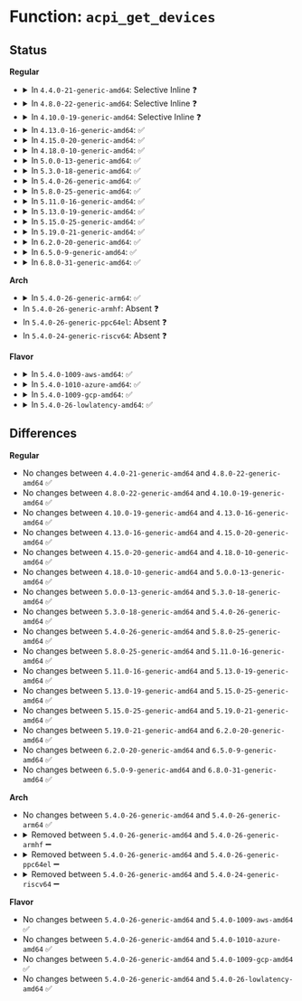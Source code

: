 # Function: <code>acpi_get_devices</code>

## Status
<b>Regular</b>
<ul>
<li>
<details>
<summary>In <code>4.4.0-21-generic-amd64</code>: Selective Inline ❓</summary>

```c
acpi_status acpi_get_devices(const char * HID, acpi_walk_callback user_function, void * context, void * * return_value)
```

```json
{
  "name": "acpi_get_devices",
  "collision_type": "Unique Global",
  "inline_type": "Selective",
  "funcs": [
    {
      "addr": 18446744071583693267,
      "name": "acpi_get_devices",
      "external": true,
      "loc": "drivers/acpi/acpica/nsxfeval.c:784",
      "file": "drivers/acpi/acpica/nsxfeval.c",
      "inline": "not declared, inlined",
      "caller_inline": [],
      "caller_func": [
        "drivers/acpi/acpi_processor.c:acpi_early_processor_osc",
        "drivers/acpi/processor_pdc.c:acpi_early_processor_set_pdc",
        "drivers/acpi/ec.c:acpi_ec_ecdt_probe",
        "drivers/xen/xen-acpi-processor.c:xen_upload_processor_pm_data",
        "arch/x86/pci/mmconfig-shared.c:is_acpi_reserved",
        "arch/x86/pci/mmconfig-shared.c:is_acpi_reserved"
      ]
    }
  ],
  "symbols": [
    {
      "addr": 18446744071583693267,
      "name": "acpi_get_devices",
      "section": ".text",
      "bind": "STB_GLOBAL",
      "size": 148
    }
  ]
}
```
</details>
</li>
<li>
<details>
<summary>In <code>4.8.0-22-generic-amd64</code>: Selective Inline ❓</summary>

```c
acpi_status acpi_get_devices(const char * HID, acpi_walk_callback user_function, void * context, void * * return_value)
```

```json
{
  "name": "acpi_get_devices",
  "collision_type": "Unique Global",
  "inline_type": "Selective",
  "funcs": [
    {
      "addr": 18446744071584017642,
      "name": "acpi_get_devices",
      "external": true,
      "loc": "drivers/acpi/acpica/nsxfeval.c:783",
      "file": "drivers/acpi/acpica/nsxfeval.c",
      "inline": "not declared, inlined",
      "caller_inline": [],
      "caller_func": [
        "drivers/acpi/acpi_processor.c:acpi_early_processor_osc",
        "drivers/acpi/processor_pdc.c:acpi_early_processor_set_pdc",
        "drivers/acpi/ec.c:acpi_ec_dsdt_probe",
        "drivers/xen/xen-acpi-processor.c:xen_upload_processor_pm_data",
        "arch/x86/pci/mmconfig-shared.c:is_acpi_reserved",
        "arch/x86/pci/mmconfig-shared.c:is_acpi_reserved"
      ]
    }
  ],
  "symbols": [
    {
      "addr": 18446744071584017642,
      "name": "acpi_get_devices",
      "section": ".text",
      "bind": "STB_GLOBAL",
      "size": 156
    }
  ]
}
```
</details>
</li>
<li>
<details>
<summary>In <code>4.10.0-19-generic-amd64</code>: Selective Inline ❓</summary>

```c
acpi_status acpi_get_devices(const char * HID, acpi_walk_callback user_function, void * context, void * * return_value)
```

```json
{
  "name": "acpi_get_devices",
  "collision_type": "Unique Global",
  "inline_type": "Selective",
  "funcs": [
    {
      "addr": 18446744071584159610,
      "name": "acpi_get_devices",
      "external": true,
      "loc": "drivers/acpi/acpica/nsxfeval.c:783",
      "file": "drivers/acpi/acpica/nsxfeval.c",
      "inline": "not declared, inlined",
      "caller_inline": [],
      "caller_func": [
        "drivers/acpi/resource.c:acpi_resource_consumer",
        "drivers/acpi/acpi_processor.c:acpi_early_processor_osc",
        "drivers/acpi/processor_pdc.c:acpi_early_processor_set_pdc",
        "drivers/acpi/ec.c:acpi_ec_dsdt_probe",
        "drivers/xen/xen-acpi-processor.c:xen_upload_processor_pm_data",
        "arch/x86/pci/mmconfig-shared.c:is_acpi_reserved",
        "arch/x86/pci/mmconfig-shared.c:is_acpi_reserved"
      ]
    }
  ],
  "symbols": [
    {
      "addr": 18446744071584159610,
      "name": "acpi_get_devices",
      "section": ".text",
      "bind": "STB_GLOBAL",
      "size": 156
    }
  ]
}
```
</details>
</li>
<li>
<details>
<summary>In <code>4.13.0-16-generic-amd64</code>: ✅</summary>

```c
acpi_status acpi_get_devices(const char * HID, acpi_walk_callback user_function, void * context, void * * return_value)
```

```json
{
  "name": "acpi_get_devices",
  "collision_type": "Unique Global",
  "inline_type": "No",
  "funcs": [
    {
      "addr": 18446744071584226083,
      "name": "acpi_get_devices",
      "external": true,
      "loc": "drivers/acpi/acpica/nsxfeval.c:806",
      "file": "drivers/acpi/acpica/nsxfeval.c",
      "inline": "seen, unknown",
      "caller_inline": [],
      "caller_func": [
        "drivers/acpi/resource.c:acpi_resource_consumer",
        "drivers/acpi/acpi_processor.c:acpi_processor_check_duplicates",
        "drivers/acpi/acpi_processor.c:acpi_early_processor_osc",
        "drivers/acpi/processor_pdc.c:acpi_early_processor_set_pdc",
        "drivers/acpi/ec.c:acpi_ec_dsdt_probe",
        "drivers/xen/xen-acpi-processor.c:xen_upload_processor_pm_data",
        "arch/x86/pci/mmconfig-shared.c:is_acpi_reserved",
        "arch/x86/pci/mmconfig-shared.c:is_acpi_reserved"
      ]
    }
  ],
  "symbols": [
    {
      "addr": 18446744071584226083,
      "name": "acpi_get_devices",
      "section": ".text",
      "bind": "STB_GLOBAL",
      "size": 156
    }
  ]
}
```
</details>
</li>
<li>
<details>
<summary>In <code>4.15.0-20-generic-amd64</code>: ✅</summary>

```c
acpi_status acpi_get_devices(const char * HID, acpi_walk_callback user_function, void * context, void * * return_value)
```

```json
{
  "name": "acpi_get_devices",
  "collision_type": "Unique Global",
  "inline_type": "No",
  "funcs": [
    {
      "addr": 18446744071584571264,
      "name": "acpi_get_devices",
      "external": true,
      "loc": "drivers/acpi/acpica/nsxfeval.c:806",
      "file": "drivers/acpi/acpica/nsxfeval.c",
      "inline": "seen, unknown",
      "caller_inline": [],
      "caller_func": [
        "drivers/acpi/resource.c:acpi_resource_consumer",
        "drivers/acpi/acpi_processor.c:acpi_processor_init",
        "drivers/acpi/acpi_processor.c:acpi_early_processor_osc",
        "drivers/acpi/processor_pdc.c:acpi_early_processor_set_pdc",
        "drivers/acpi/ec.c:acpi_ec_dsdt_probe",
        "drivers/xen/xen-acpi-processor.c:xen_upload_processor_pm_data",
        "arch/x86/pci/mmconfig-shared.c:is_acpi_reserved",
        "arch/x86/pci/mmconfig-shared.c:is_acpi_reserved"
      ]
    }
  ],
  "symbols": [
    {
      "addr": 18446744071584571264,
      "name": "acpi_get_devices",
      "section": ".text",
      "bind": "STB_GLOBAL",
      "size": 308
    }
  ]
}
```
</details>
</li>
<li>
<details>
<summary>In <code>4.18.0-10-generic-amd64</code>: ✅</summary>

```c
acpi_status acpi_get_devices(const char * HID, acpi_walk_callback user_function, void * context, void * * return_value)
```

```json
{
  "name": "acpi_get_devices",
  "collision_type": "Unique Global",
  "inline_type": "No",
  "funcs": [
    {
      "addr": 18446744071584796405,
      "name": "acpi_get_devices",
      "external": true,
      "loc": "drivers/acpi/acpica/nsxfeval.c:771",
      "file": "drivers/acpi/acpica/nsxfeval.c",
      "inline": "seen, unknown",
      "caller_inline": [],
      "caller_func": [
        "drivers/acpi/resource.c:acpi_resource_consumer",
        "drivers/acpi/acpi_processor.c:acpi_processor_init",
        "drivers/acpi/acpi_processor.c:acpi_early_processor_osc",
        "drivers/acpi/processor_pdc.c:acpi_early_processor_set_pdc",
        "drivers/acpi/ec.c:acpi_ec_dsdt_probe",
        "drivers/pnp/pnpacpi/core.c:pnpacpi_init",
        "drivers/xen/xen-acpi-processor.c:xen_upload_processor_pm_data",
        "arch/x86/pci/mmconfig-shared.c:is_acpi_reserved",
        "arch/x86/pci/mmconfig-shared.c:is_acpi_reserved"
      ]
    }
  ],
  "symbols": [
    {
      "addr": 18446744071584796405,
      "name": "acpi_get_devices",
      "section": ".text",
      "bind": "STB_GLOBAL",
      "size": 308
    }
  ]
}
```
</details>
</li>
<li>
<details>
<summary>In <code>5.0.0-13-generic-amd64</code>: ✅</summary>

```c
acpi_status acpi_get_devices(const char * HID, acpi_walk_callback user_function, void * context, void * * return_value)
```

```json
{
  "name": "acpi_get_devices",
  "collision_type": "Unique Global",
  "inline_type": "No",
  "funcs": [
    {
      "addr": 18446744071584898796,
      "name": "acpi_get_devices",
      "external": true,
      "loc": "drivers/acpi/acpica/nsxfeval.c:771",
      "file": "drivers/acpi/acpica/nsxfeval.c",
      "inline": "seen, unknown",
      "caller_inline": [],
      "caller_func": [
        "drivers/acpi/resource.c:acpi_resource_consumer",
        "drivers/acpi/acpi_processor.c:acpi_processor_init",
        "drivers/acpi/acpi_processor.c:acpi_early_processor_osc",
        "drivers/acpi/processor_pdc.c:acpi_early_processor_set_pdc",
        "drivers/acpi/ec.c:acpi_ec_dsdt_probe",
        "drivers/pnp/pnpacpi/core.c:pnpacpi_init",
        "drivers/xen/xen-acpi-processor.c:xen_upload_processor_pm_data",
        "arch/x86/pci/mmconfig-shared.c:is_acpi_reserved",
        "arch/x86/pci/mmconfig-shared.c:is_acpi_reserved"
      ]
    }
  ],
  "symbols": [
    {
      "addr": 18446744071584898796,
      "name": "acpi_get_devices",
      "section": ".text",
      "bind": "STB_GLOBAL",
      "size": 308
    }
  ]
}
```
</details>
</li>
<li>
<details>
<summary>In <code>5.3.0-18-generic-amd64</code>: ✅</summary>

```c
acpi_status acpi_get_devices(const char * HID, acpi_walk_callback user_function, void * context, void * * return_value)
```

```json
{
  "name": "acpi_get_devices",
  "collision_type": "Unique Global",
  "inline_type": "No",
  "funcs": [
    {
      "addr": 18446744071585101785,
      "name": "acpi_get_devices",
      "external": true,
      "loc": "drivers/acpi/acpica/nsxfeval.c:771",
      "file": "drivers/acpi/acpica/nsxfeval.c",
      "inline": "seen, unknown",
      "caller_inline": [],
      "caller_func": [
        "drivers/acpi/resource.c:acpi_resource_consumer",
        "drivers/acpi/acpi_processor.c:acpi_processor_init",
        "drivers/acpi/acpi_processor.c:acpi_early_processor_osc",
        "drivers/acpi/processor_pdc.c:acpi_early_processor_set_pdc",
        "drivers/acpi/ec.c:acpi_ec_dsdt_probe",
        "drivers/pnp/pnpacpi/core.c:pnpacpi_init",
        "drivers/xen/xen-acpi-processor.c:xen_upload_processor_pm_data",
        "arch/x86/pci/mmconfig-shared.c:is_acpi_reserved",
        "arch/x86/pci/mmconfig-shared.c:is_acpi_reserved"
      ]
    }
  ],
  "symbols": [
    {
      "addr": 18446744071585101785,
      "name": "acpi_get_devices",
      "section": ".text",
      "bind": "STB_GLOBAL",
      "size": 311
    }
  ]
}
```
</details>
</li>
<li>
<details>
<summary>In <code>5.4.0-26-generic-amd64</code>: ✅</summary>

```c
acpi_status acpi_get_devices(const char * HID, acpi_walk_callback user_function, void * context, void * * return_value)
```

```json
{
  "name": "acpi_get_devices",
  "collision_type": "Unique Global",
  "inline_type": "No",
  "funcs": [
    {
      "addr": 18446744071585238143,
      "name": "acpi_get_devices",
      "external": true,
      "loc": "drivers/acpi/acpica/nsxfeval.c:771",
      "file": "drivers/acpi/acpica/nsxfeval.c",
      "inline": "seen, unknown",
      "caller_inline": [],
      "caller_func": [
        "drivers/acpi/resource.c:acpi_resource_consumer",
        "drivers/acpi/acpi_processor.c:acpi_processor_init",
        "drivers/acpi/acpi_processor.c:acpi_early_processor_osc",
        "drivers/acpi/processor_pdc.c:acpi_early_processor_set_pdc",
        "drivers/acpi/ec.c:acpi_ec_dsdt_probe",
        "drivers/pnp/pnpacpi/core.c:pnpacpi_init",
        "drivers/xen/xen-acpi-processor.c:xen_upload_processor_pm_data",
        "arch/x86/pci/mmconfig-shared.c:is_acpi_reserved",
        "arch/x86/pci/mmconfig-shared.c:is_acpi_reserved"
      ]
    }
  ],
  "symbols": [
    {
      "addr": 18446744071585238143,
      "name": "acpi_get_devices",
      "section": ".text",
      "bind": "STB_GLOBAL",
      "size": 311
    }
  ]
}
```
</details>
</li>
<li>
<details>
<summary>In <code>5.8.0-25-generic-amd64</code>: ✅</summary>

```c
acpi_status acpi_get_devices(const char * HID, acpi_walk_callback user_function, void * context, void * * return_value)
```

```json
{
  "name": "acpi_get_devices",
  "collision_type": "Unique Global",
  "inline_type": "No",
  "funcs": [
    {
      "addr": 18446744071585945431,
      "name": "acpi_get_devices",
      "external": true,
      "loc": "drivers/acpi/acpica/nsxfeval.c:771",
      "file": "drivers/acpi/acpica/nsxfeval.c",
      "inline": "seen, unknown",
      "caller_inline": [],
      "caller_func": [
        "drivers/acpi/resource.c:acpi_resource_consumer",
        "drivers/acpi/acpi_processor.c:acpi_processor_init",
        "drivers/acpi/acpi_processor.c:acpi_early_processor_osc",
        "drivers/acpi/processor_pdc.c:acpi_early_processor_set_pdc",
        "drivers/acpi/ec.c:acpi_ec_dsdt_probe",
        "drivers/pnp/pnpacpi/core.c:pnpacpi_init",
        "drivers/xen/xen-acpi-processor.c:check_acpi_ids",
        "arch/x86/pci/mmconfig-shared.c:is_acpi_reserved",
        "arch/x86/pci/mmconfig-shared.c:is_acpi_reserved"
      ]
    }
  ],
  "symbols": [
    {
      "addr": 18446744071585945431,
      "name": "acpi_get_devices",
      "section": ".text",
      "bind": "STB_GLOBAL",
      "size": 311
    }
  ]
}
```
</details>
</li>
<li>
<details>
<summary>In <code>5.11.0-16-generic-amd64</code>: ✅</summary>

```c
acpi_status acpi_get_devices(const char * HID, acpi_walk_callback user_function, void * context, void * * return_value)
```

```json
{
  "name": "acpi_get_devices",
  "collision_type": "Unique Global",
  "inline_type": "No",
  "funcs": [
    {
      "addr": 18446744071586068362,
      "name": "acpi_get_devices",
      "external": true,
      "loc": "drivers/acpi/acpica/nsxfeval.c:771",
      "file": "drivers/acpi/acpica/nsxfeval.c",
      "inline": "seen, unknown",
      "caller_inline": [],
      "caller_func": [
        "drivers/acpi/resource.c:acpi_resource_consumer",
        "drivers/acpi/acpi_processor.c:acpi_processor_init",
        "drivers/acpi/acpi_processor.c:acpi_early_processor_osc",
        "drivers/acpi/processor_pdc.c:acpi_early_processor_set_pdc",
        "drivers/acpi/ec.c:acpi_ec_dsdt_probe",
        "drivers/pnp/pnpacpi/core.c:pnpacpi_init",
        "drivers/xen/xen-acpi-processor.c:check_acpi_ids",
        "arch/x86/pci/mmconfig-shared.c:is_acpi_reserved",
        "arch/x86/pci/mmconfig-shared.c:is_acpi_reserved"
      ]
    }
  ],
  "symbols": [
    {
      "addr": 18446744071586068362,
      "name": "acpi_get_devices",
      "section": ".text",
      "bind": "STB_GLOBAL",
      "size": 311
    }
  ]
}
```
</details>
</li>
<li>
<details>
<summary>In <code>5.13.0-19-generic-amd64</code>: ✅</summary>

```c
acpi_status acpi_get_devices(const char * HID, acpi_walk_callback user_function, void * context, void * * return_value)
```

```json
{
  "name": "acpi_get_devices",
  "collision_type": "Unique Global",
  "inline_type": "No",
  "funcs": [
    {
      "addr": 18446744071585945183,
      "name": "acpi_get_devices",
      "external": true,
      "loc": "drivers/acpi/acpica/nsxfeval.c:771",
      "file": "drivers/acpi/acpica/nsxfeval.c",
      "inline": "seen, unknown",
      "caller_inline": [],
      "caller_func": [
        "drivers/acpi/resource.c:acpi_resource_consumer",
        "drivers/acpi/acpi_processor.c:acpi_processor_init",
        "drivers/acpi/acpi_processor.c:acpi_early_processor_osc",
        "drivers/acpi/processor_pdc.c:acpi_early_processor_set_pdc",
        "drivers/acpi/ec.c:acpi_ec_dsdt_probe",
        "drivers/pnp/pnpacpi/core.c:pnpacpi_init",
        "drivers/xen/xen-acpi-processor.c:check_acpi_ids",
        "arch/x86/pci/mmconfig-shared.c:is_acpi_reserved",
        "arch/x86/pci/mmconfig-shared.c:is_acpi_reserved"
      ]
    }
  ],
  "symbols": [
    {
      "addr": 18446744071585945183,
      "name": "acpi_get_devices",
      "section": ".text",
      "bind": "STB_GLOBAL",
      "size": 311
    }
  ]
}
```
</details>
</li>
<li>
<details>
<summary>In <code>5.15.0-25-generic-amd64</code>: ✅</summary>

```c
acpi_status acpi_get_devices(const char * HID, acpi_walk_callback user_function, void * context, void * * return_value)
```

```json
{
  "name": "acpi_get_devices",
  "collision_type": "Unique Global",
  "inline_type": "No",
  "funcs": [
    {
      "addr": 18446744071586433476,
      "name": "acpi_get_devices",
      "external": true,
      "loc": "drivers/acpi/acpica/nsxfeval.c:771",
      "file": "drivers/acpi/acpica/nsxfeval.c",
      "inline": "seen, unknown",
      "caller_inline": [],
      "caller_func": [
        "drivers/acpi/resource.c:acpi_resource_consumer",
        "drivers/acpi/acpi_processor.c:acpi_processor_init",
        "drivers/acpi/acpi_processor.c:acpi_early_processor_osc",
        "drivers/acpi/processor_pdc.c:acpi_early_processor_set_pdc",
        "drivers/acpi/ec.c:acpi_ec_dsdt_probe",
        "drivers/pnp/pnpacpi/core.c:pnpacpi_init",
        "drivers/xen/xen-acpi-processor.c:check_acpi_ids",
        "arch/x86/pci/mmconfig-shared.c:is_acpi_reserved",
        "arch/x86/pci/mmconfig-shared.c:is_acpi_reserved"
      ]
    }
  ],
  "symbols": [
    {
      "addr": 18446744071586433476,
      "name": "acpi_get_devices",
      "section": ".text",
      "bind": "STB_GLOBAL",
      "size": 311
    }
  ]
}
```
</details>
</li>
<li>
<details>
<summary>In <code>5.19.0-21-generic-amd64</code>: ✅</summary>

```c
acpi_status acpi_get_devices(const char * HID, acpi_walk_callback user_function, void * context, void * * return_value)
```

```json
{
  "name": "acpi_get_devices",
  "collision_type": "Unique Global",
  "inline_type": "No",
  "funcs": [
    {
      "addr": 18446744071587684673,
      "name": "acpi_get_devices",
      "external": true,
      "loc": "drivers/acpi/acpica/nsxfeval.c:771",
      "file": "drivers/acpi/acpica/nsxfeval.c",
      "inline": "seen, unknown",
      "caller_inline": [],
      "caller_func": [
        "drivers/acpi/resource.c:acpi_resource_consumer",
        "drivers/acpi/acpi_processor.c:acpi_processor_init",
        "drivers/acpi/acpi_processor.c:acpi_early_processor_osc",
        "drivers/acpi/processor_pdc.c:acpi_early_processor_set_pdc",
        "drivers/acpi/ec.c:acpi_ec_dsdt_probe",
        "drivers/pnp/pnpacpi/core.c:pnpacpi_init",
        "drivers/xen/xen-acpi-processor.c:check_acpi_ids",
        "arch/x86/pci/mmconfig-shared.c:is_acpi_reserved",
        "arch/x86/pci/mmconfig-shared.c:is_acpi_reserved"
      ]
    }
  ],
  "symbols": [
    {
      "addr": 18446744071587684673,
      "name": "acpi_get_devices",
      "section": ".text",
      "bind": "STB_GLOBAL",
      "size": 341
    }
  ]
}
```
</details>
</li>
<li>
<details>
<summary>In <code>6.2.0-20-generic-amd64</code>: ✅</summary>

```c
acpi_status acpi_get_devices(const char * HID, acpi_walk_callback user_function, void * context, void * * return_value)
```

```json
{
  "name": "acpi_get_devices",
  "collision_type": "Unique Global",
  "inline_type": "No",
  "funcs": [
    {
      "addr": 18446744071588993408,
      "name": "acpi_get_devices",
      "external": true,
      "loc": "drivers/acpi/acpica/nsxfeval.c:771",
      "file": "drivers/acpi/acpica/nsxfeval.c",
      "inline": "seen, unknown",
      "caller_inline": [],
      "caller_func": [
        "drivers/acpi/resource.c:acpi_resource_consumer",
        "drivers/acpi/acpi_processor.c:acpi_processor_init",
        "drivers/acpi/acpi_processor.c:acpi_early_processor_osc",
        "drivers/acpi/processor_pdc.c:acpi_early_processor_set_pdc",
        "drivers/acpi/ec.c:acpi_ec_dsdt_probe",
        "drivers/pnp/pnpacpi/core.c:pnpacpi_init",
        "drivers/xen/xen-acpi-processor.c:check_acpi_ids",
        "arch/x86/pci/mmconfig-shared.c:is_acpi_reserved",
        "arch/x86/pci/mmconfig-shared.c:is_acpi_reserved"
      ]
    }
  ],
  "symbols": [
    {
      "addr": 18446744071588993408,
      "name": "acpi_get_devices",
      "section": ".text",
      "bind": "STB_GLOBAL",
      "size": 360
    }
  ]
}
```
</details>
</li>
<li>
<details>
<summary>In <code>6.5.0-9-generic-amd64</code>: ✅</summary>

```c
acpi_status acpi_get_devices(const char * HID, acpi_walk_callback user_function, void * context, void * * return_value)
```

```json
{
  "name": "acpi_get_devices",
  "collision_type": "Unique Global",
  "inline_type": "No",
  "funcs": [
    {
      "addr": 18446744071589283904,
      "name": "acpi_get_devices",
      "external": true,
      "loc": "drivers/acpi/acpica/nsxfeval.c:771",
      "file": "drivers/acpi/acpica/nsxfeval.c",
      "inline": "seen, unknown",
      "caller_inline": [],
      "caller_func": [
        "drivers/acpi/resource.c:acpi_resource_consumer",
        "drivers/acpi/acpi_processor.c:acpi_processor_init",
        "drivers/acpi/acpi_processor.c:acpi_early_processor_osc",
        "drivers/acpi/processor_pdc.c:acpi_early_processor_set_pdc",
        "drivers/acpi/ec.c:acpi_ec_dsdt_probe",
        "drivers/pnp/pnpacpi/core.c:pnpacpi_init",
        "drivers/xen/xen-acpi-processor.c:check_acpi_ids",
        "arch/x86/pci/mmconfig-shared.c:is_acpi_reserved",
        "arch/x86/pci/mmconfig-shared.c:is_acpi_reserved"
      ]
    }
  ],
  "symbols": [
    {
      "addr": 18446744071589283904,
      "name": "acpi_get_devices",
      "section": ".text",
      "bind": "STB_GLOBAL",
      "size": 360
    }
  ]
}
```
</details>
</li>
<li>
<details>
<summary>In <code>6.8.0-31-generic-amd64</code>: ✅</summary>

```c
acpi_status acpi_get_devices(const char * HID, acpi_walk_callback user_function, void * context, void * * return_value)
```

```json
{
  "name": "acpi_get_devices",
  "collision_type": "Unique Global",
  "inline_type": "No",
  "funcs": [
    {
      "addr": 18446744071589590624,
      "name": "acpi_get_devices",
      "external": true,
      "loc": "drivers/acpi/acpica/nsxfeval.c:771",
      "file": "drivers/acpi/acpica/nsxfeval.c",
      "inline": "seen, unknown",
      "caller_inline": [],
      "caller_func": [
        "drivers/acpi/resource.c:acpi_resource_consumer",
        "drivers/acpi/acpi_processor.c:acpi_processor_init",
        "drivers/acpi/acpi_processor.c:acpi_early_processor_control_setup",
        "drivers/acpi/processor_pdc.c:acpi_early_processor_set_pdc",
        "drivers/acpi/ec.c:acpi_ec_dsdt_probe",
        "drivers/pnp/pnpacpi/core.c:pnpacpi_init",
        "drivers/xen/xen-acpi-processor.c:check_acpi_ids",
        "drivers/gpu/drm/drm_privacy_screen_x86.c:detect_thinkpad_privacy_screen",
        "arch/x86/pci/mmconfig-shared.c:is_acpi_reserved",
        "arch/x86/pci/mmconfig-shared.c:is_acpi_reserved"
      ]
    }
  ],
  "symbols": [
    {
      "addr": 18446744071589590624,
      "name": "acpi_get_devices",
      "section": ".text",
      "bind": "STB_GLOBAL",
      "size": 360
    }
  ]
}
```
</details>
</li>
</ul>
<b>Arch</b>
<ul>
<li>
<details>
<summary>In <code>5.4.0-26-generic-arm64</code>: ✅</summary>

```c
acpi_status acpi_get_devices(const char * HID, acpi_walk_callback user_function, void * context, void * * return_value)
```

```json
{
  "name": "acpi_get_devices",
  "collision_type": "Unique Global",
  "inline_type": "No",
  "funcs": [
    {
      "addr": 18446603336497563960,
      "name": "acpi_get_devices",
      "external": true,
      "loc": "drivers/acpi/acpica/nsxfeval.c:771",
      "file": "drivers/acpi/acpica/nsxfeval.c",
      "inline": "seen, unknown",
      "caller_inline": [],
      "caller_func": [
        "drivers/pci/pci-acpi.c:acpi_get_rc_resources",
        "drivers/acpi/resource.c:acpi_resource_consumer",
        "drivers/acpi/acpi_processor.c:acpi_processor_init",
        "drivers/acpi/ec.c:acpi_ec_dsdt_probe",
        "drivers/pnp/pnpacpi/core.c:pnpacpi_init"
      ]
    }
  ],
  "symbols": [
    {
      "addr": 18446603336497563960,
      "name": "acpi_get_devices",
      "section": ".text",
      "bind": "STB_GLOBAL",
      "size": 192
    }
  ]
}
```
</details>
</li>
<li>
In <code>5.4.0-26-generic-armhf</code>: Absent ❓
</li>
<li>
In <code>5.4.0-26-generic-ppc64el</code>: Absent ❓
</li>
<li>
In <code>5.4.0-24-generic-riscv64</code>: Absent ❓
</li>
</ul>
<b>Flavor</b>
<ul>
<li>
<details>
<summary>In <code>5.4.0-1009-aws-amd64</code>: ✅</summary>

```c
acpi_status acpi_get_devices(const char * HID, acpi_walk_callback user_function, void * context, void * * return_value)
```

```json
{
  "name": "acpi_get_devices",
  "collision_type": "Unique Global",
  "inline_type": "No",
  "funcs": [
    {
      "addr": 18446744071585095949,
      "name": "acpi_get_devices",
      "external": true,
      "loc": "drivers/acpi/acpica/nsxfeval.c:771",
      "file": "drivers/acpi/acpica/nsxfeval.c",
      "inline": "seen, unknown",
      "caller_inline": [],
      "caller_func": [
        "drivers/acpi/resource.c:acpi_resource_consumer",
        "drivers/acpi/acpi_processor.c:acpi_processor_init",
        "drivers/acpi/acpi_processor.c:acpi_early_processor_osc",
        "drivers/acpi/processor_pdc.c:acpi_early_processor_set_pdc",
        "drivers/acpi/ec.c:acpi_ec_dsdt_probe",
        "drivers/pnp/pnpacpi/core.c:pnpacpi_init",
        "drivers/xen/xen-acpi-processor.c:xen_upload_processor_pm_data",
        "arch/x86/pci/mmconfig-shared.c:is_acpi_reserved",
        "arch/x86/pci/mmconfig-shared.c:is_acpi_reserved"
      ]
    }
  ],
  "symbols": [
    {
      "addr": 18446744071585095949,
      "name": "acpi_get_devices",
      "section": ".text",
      "bind": "STB_GLOBAL",
      "size": 159
    }
  ]
}
```
</details>
</li>
<li>
<details>
<summary>In <code>5.4.0-1010-azure-amd64</code>: ✅</summary>

```c
acpi_status acpi_get_devices(const char * HID, acpi_walk_callback user_function, void * context, void * * return_value)
```

```json
{
  "name": "acpi_get_devices",
  "collision_type": "Unique Global",
  "inline_type": "No",
  "funcs": [
    {
      "addr": 18446744071585011298,
      "name": "acpi_get_devices",
      "external": true,
      "loc": "drivers/acpi/acpica/nsxfeval.c:771",
      "file": "drivers/acpi/acpica/nsxfeval.c",
      "inline": "seen, unknown",
      "caller_inline": [],
      "caller_func": [
        "drivers/acpi/resource.c:acpi_resource_consumer",
        "drivers/acpi/acpi_processor.c:acpi_processor_init",
        "drivers/acpi/acpi_processor.c:acpi_early_processor_osc",
        "drivers/acpi/processor_pdc.c:acpi_early_processor_set_pdc",
        "drivers/acpi/ec.c:acpi_ec_dsdt_probe",
        "drivers/pnp/pnpacpi/core.c:pnpacpi_init",
        "arch/x86/pci/mmconfig-shared.c:is_acpi_reserved",
        "arch/x86/pci/mmconfig-shared.c:is_acpi_reserved"
      ]
    }
  ],
  "symbols": [
    {
      "addr": 18446744071585011298,
      "name": "acpi_get_devices",
      "section": ".text",
      "bind": "STB_GLOBAL",
      "size": 159
    }
  ]
}
```
</details>
</li>
<li>
<details>
<summary>In <code>5.4.0-1009-gcp-amd64</code>: ✅</summary>

```c
acpi_status acpi_get_devices(const char * HID, acpi_walk_callback user_function, void * context, void * * return_value)
```

```json
{
  "name": "acpi_get_devices",
  "collision_type": "Unique Global",
  "inline_type": "No",
  "funcs": [
    {
      "addr": 18446744071585189727,
      "name": "acpi_get_devices",
      "external": true,
      "loc": "drivers/acpi/acpica/nsxfeval.c:771",
      "file": "drivers/acpi/acpica/nsxfeval.c",
      "inline": "seen, unknown",
      "caller_inline": [],
      "caller_func": [
        "drivers/acpi/resource.c:acpi_resource_consumer",
        "drivers/acpi/acpi_processor.c:acpi_processor_init",
        "drivers/acpi/acpi_processor.c:acpi_early_processor_osc",
        "drivers/acpi/processor_pdc.c:acpi_early_processor_set_pdc",
        "drivers/acpi/ec.c:acpi_ec_dsdt_probe",
        "drivers/pnp/pnpacpi/core.c:pnpacpi_init",
        "drivers/xen/xen-acpi-processor.c:xen_upload_processor_pm_data",
        "arch/x86/pci/mmconfig-shared.c:is_acpi_reserved",
        "arch/x86/pci/mmconfig-shared.c:is_acpi_reserved"
      ]
    }
  ],
  "symbols": [
    {
      "addr": 18446744071585189727,
      "name": "acpi_get_devices",
      "section": ".text",
      "bind": "STB_GLOBAL",
      "size": 311
    }
  ]
}
```
</details>
</li>
<li>
<details>
<summary>In <code>5.4.0-26-lowlatency-amd64</code>: ✅</summary>

```c
acpi_status acpi_get_devices(const char * HID, acpi_walk_callback user_function, void * context, void * * return_value)
```

```json
{
  "name": "acpi_get_devices",
  "collision_type": "Unique Global",
  "inline_type": "No",
  "funcs": [
    {
      "addr": 18446744071585295887,
      "name": "acpi_get_devices",
      "external": true,
      "loc": "drivers/acpi/acpica/nsxfeval.c:771",
      "file": "drivers/acpi/acpica/nsxfeval.c",
      "inline": "seen, unknown",
      "caller_inline": [],
      "caller_func": [
        "drivers/acpi/resource.c:acpi_resource_consumer",
        "drivers/acpi/acpi_processor.c:acpi_processor_init",
        "drivers/acpi/acpi_processor.c:acpi_early_processor_osc",
        "drivers/acpi/processor_pdc.c:acpi_early_processor_set_pdc",
        "drivers/acpi/ec.c:acpi_ec_dsdt_probe",
        "drivers/pnp/pnpacpi/core.c:pnpacpi_init",
        "drivers/xen/xen-acpi-processor.c:xen_upload_processor_pm_data",
        "arch/x86/pci/mmconfig-shared.c:is_acpi_reserved",
        "arch/x86/pci/mmconfig-shared.c:is_acpi_reserved"
      ]
    }
  ],
  "symbols": [
    {
      "addr": 18446744071585295887,
      "name": "acpi_get_devices",
      "section": ".text",
      "bind": "STB_GLOBAL",
      "size": 311
    }
  ]
}
```
</details>
</li>
</ul>

## Differences
<b>Regular</b>
<ul>
<li>
No changes between <code>4.4.0-21-generic-amd64</code> and <code>4.8.0-22-generic-amd64</code> ✅
</li>
<li>
No changes between <code>4.8.0-22-generic-amd64</code> and <code>4.10.0-19-generic-amd64</code> ✅
</li>
<li>
No changes between <code>4.10.0-19-generic-amd64</code> and <code>4.13.0-16-generic-amd64</code> ✅
</li>
<li>
No changes between <code>4.13.0-16-generic-amd64</code> and <code>4.15.0-20-generic-amd64</code> ✅
</li>
<li>
No changes between <code>4.15.0-20-generic-amd64</code> and <code>4.18.0-10-generic-amd64</code> ✅
</li>
<li>
No changes between <code>4.18.0-10-generic-amd64</code> and <code>5.0.0-13-generic-amd64</code> ✅
</li>
<li>
No changes between <code>5.0.0-13-generic-amd64</code> and <code>5.3.0-18-generic-amd64</code> ✅
</li>
<li>
No changes between <code>5.3.0-18-generic-amd64</code> and <code>5.4.0-26-generic-amd64</code> ✅
</li>
<li>
No changes between <code>5.4.0-26-generic-amd64</code> and <code>5.8.0-25-generic-amd64</code> ✅
</li>
<li>
No changes between <code>5.8.0-25-generic-amd64</code> and <code>5.11.0-16-generic-amd64</code> ✅
</li>
<li>
No changes between <code>5.11.0-16-generic-amd64</code> and <code>5.13.0-19-generic-amd64</code> ✅
</li>
<li>
No changes between <code>5.13.0-19-generic-amd64</code> and <code>5.15.0-25-generic-amd64</code> ✅
</li>
<li>
No changes between <code>5.15.0-25-generic-amd64</code> and <code>5.19.0-21-generic-amd64</code> ✅
</li>
<li>
No changes between <code>5.19.0-21-generic-amd64</code> and <code>6.2.0-20-generic-amd64</code> ✅
</li>
<li>
No changes between <code>6.2.0-20-generic-amd64</code> and <code>6.5.0-9-generic-amd64</code> ✅
</li>
<li>
No changes between <code>6.5.0-9-generic-amd64</code> and <code>6.8.0-31-generic-amd64</code> ✅
</li>
</ul>
<b>Arch</b>
<ul>
<li>
No changes between <code>5.4.0-26-generic-amd64</code> and <code>5.4.0-26-generic-arm64</code> ✅
</li>
<li>
<details>
<summary>Removed between <code>5.4.0-26-generic-amd64</code> and <code>5.4.0-26-generic-armhf</code> ➖</summary>

```c
acpi_status acpi_get_devices(const char * HID, acpi_walk_callback user_function, void * context, void * * return_value)
```
</details>
</li>
<li>
<details>
<summary>Removed between <code>5.4.0-26-generic-amd64</code> and <code>5.4.0-26-generic-ppc64el</code> ➖</summary>

```c
acpi_status acpi_get_devices(const char * HID, acpi_walk_callback user_function, void * context, void * * return_value)
```
</details>
</li>
<li>
<details>
<summary>Removed between <code>5.4.0-26-generic-amd64</code> and <code>5.4.0-24-generic-riscv64</code> ➖</summary>

```c
acpi_status acpi_get_devices(const char * HID, acpi_walk_callback user_function, void * context, void * * return_value)
```
</details>
</li>
</ul>
<b>Flavor</b>
<ul>
<li>
No changes between <code>5.4.0-26-generic-amd64</code> and <code>5.4.0-1009-aws-amd64</code> ✅
</li>
<li>
No changes between <code>5.4.0-26-generic-amd64</code> and <code>5.4.0-1010-azure-amd64</code> ✅
</li>
<li>
No changes between <code>5.4.0-26-generic-amd64</code> and <code>5.4.0-1009-gcp-amd64</code> ✅
</li>
<li>
No changes between <code>5.4.0-26-generic-amd64</code> and <code>5.4.0-26-lowlatency-amd64</code> ✅
</li>
</ul>
